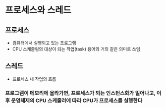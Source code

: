 # 프로세스와 스레드

## 프로세스

- 컴퓨터에서 실행되고 있는 프로그램
- CPU 스케줄링의 대상이 되는 작업(task) 용어와 거의 같은 의미로 쓰임

## 스레드

- 프로세스 내 작업의 흐름

### 프로그램이 메모리에 올라가면, 프로세스가 되는 인스턴스화가 일어나고, 이후 운영체제의 CPU 스케줄러에 따라 CPU가 프로세스를 실행한다
